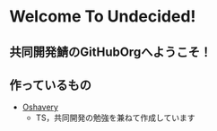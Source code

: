 # Welcome To Undecided!

## 共同開発鯖のGitHubOrgへようこそ！


## 作っているもの

* [Oshavery](https://github.com/Undecided-Discord/Oshavery)
  * TS，共同開発の勉強を兼ねて作成しています
